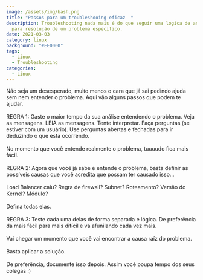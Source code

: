 ```yaml
---
image: /assets/img/bash.png
title: "Passos para um troubleshooing eficaz  "
description: Troubleshooting nada mais é do que seguir uma logica de análise
  para resolução de um problema especifico.
date: 2021-03-03
category: linux
background: "#EE0000"
tags:
  - Linux
  - Troubleshooting
categories:
  - Linux
---
```

Não seja um desesperado, muito menos o cara que já sai pedindo ajuda sem nem entender o problema. Aqui vão alguns passos que podem te ajudar.\
\
REGRA 1: Gaste o maior tempo da sua análise entendendo o problema. Veja as mensagens. LEIA as mensagens. Tente interpretar. Faça perguntas (se estiver com um usuário). Use perguntas abertas e fechadas para ir deduzindo o que está ocorrendo.\
\
No momento que você entende realmente o problema, tuuuudo fica mais fácil.\
\
REGRA 2: Agora que você já sabe e entende o problema, basta definir as possíveis causas que você acredita que possam ter causado isso...\
\
Load Balancer caiu? Regra de firewall? Subnet? Roteamento? Versão do Kernel? Módulo?\
\
Defina todas elas.\
\
REGRA 3: Teste cada uma delas de forma separada e lógica. De preferência da mais fácil para mais difícil e vá afunilando cada vez mais.\
\
Vai chegar um momento que você vai encontrar a causa raíz do problema.\
\
Basta aplicar a solução.\
\
De preferência, documente isso depois. Assim você poupa tempo dos seus colegas :)